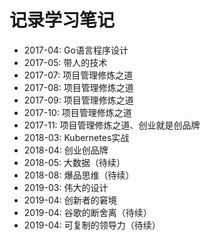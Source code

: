 # 记录学习笔记

* 2017-04: Go语言程序设计
* 2017-05: 带人的技术
* 2017-07: 项目管理修炼之道
* 2017-08: 项目管理修炼之道
* 2017-09: 项目管理修炼之道
* 2017-10: 项目管理修炼之道
* 2017-11: 项目管理修炼之道、创业就是创品牌
* 2018-03: Kubernetes实战
* 2018-04: 创业创品牌
* 2018-05: 大数据（待续）
* 2018-08: 爆品思维（待续）
* 2019-03: 伟大的设计
* 2019-04: 创新者的窘境
* 2019-04: 谷歌的断舍离（待续）
* 2019-04: 可复制的领导力（待续）